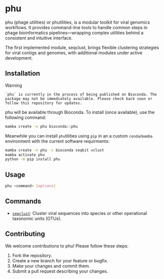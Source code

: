 # phu




phu (phage utilities) or phutilities, is a modular toolkit for viral genomics workflows. It provides command-line tools to handle common steps in phage bioinformatics pipelines—wrapping complex utilities behind a consistent and intuitive interface.

The first implemented module, seqclust, brings flexible clustering strategies for viral contigs and genomes, with additional modules under active development.

## Installation

> [!WARNING] 
    `phu` is currently in the process of being published on Bioconda. The package may not be immediately available. Please check back soon or follow this repository for updates.

phu will be available through Bioconda. To install (once available), use the following command:

```bash
mamba create -n phu bioconda::phu
```

Meanwhile you can install `phu`tilities using `pip` in an a custom `conda`/`mamba` environment with the current software requirments:

```bash
mamba create -n phu -c bioconda seqkit vclust 
mamba activate phu
python -m pip install phu
```

## Usage

```bash
phu <command> [options]
```

## Commands

- [`seqclust`](): Cluster viral sequences into species or other operational taxonomic units (OTUs).

## Contributing

We welcome contributions to phu! Please follow these steps:

1. Fork the repository.
2. Create a new branch for your feature or bugfix.
3. Make your changes and commit them.
4. Submit a pull request describing your changes.
